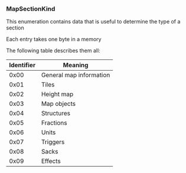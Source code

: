 ### MapSectionKind

This enumeration contains data that is useful to determine the type of a section

Each entry takes one byte in a memory

The following table describes them all:

Identifier | Meaning
-----------|-------------------------
      0x00 | General map information
      0x01 | Tiles
      0x02 | Height map
      0x03 | Map objects
      0x04 | Structures
      0x05 | Fractions
      0x06 | Units
      0x07 | Triggers
      0x08 | Sacks
      0x09 | Effects
